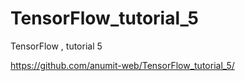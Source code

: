 # TensorFlow_tutorial_5
TensorFlow , tutorial 5

https://github.com/anumit-web/TensorFlow_tutorial_5/

